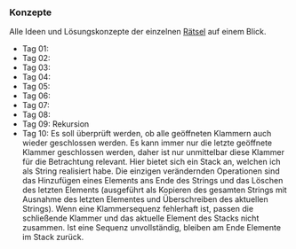 ### Konzepte

Alle Ideen und Lösungskonzepte der einzelnen [Rätsel](https://adventofcode.com/2021) auf einem Blick.
<ul>
  <li>Tag 01: </li>
  <li>Tag 02: </li>
  <li>Tag 03: </li>
  <li>Tag 04: </li>
  <li>Tag 05: </li>
  <li>Tag 06: </li>
  <li>Tag 07: </li>
  <li>Tag 08: </li>
  <li>Tag 09: Rekursion</li>
  <li>Tag 10: Es soll überprüft werden, ob alle geöffneten Klammern auch wieder geschlossen werden. Es kann immer nur die letzte geöffnete Klammer geschlossen werden, daher ist nur unmittelbar diese Klammer für die Betrachtung relevant. Hier bietet sich ein Stack an, welchen ich als String realisiert habe. Die einzigen verändernden Operationen sind das Hinzufügen eines Elements ans Ende des Strings und das Löschen des letzten Elements (ausgeführt als Kopieren des gesamten Strings mit Ausnahme des letzten Elementes und Überschreiben des aktuellen Strings). Wenn eine Klammersequenz fehlerhaft ist, passen die schließende Klammer und das aktuelle Element des Stacks nicht zusammen. Ist eine Sequenz unvollständig, bleiben am Ende Elemente im Stack zurück. </li>
</ul>
